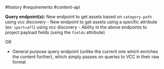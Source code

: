 #history #requirements #content-api

**Query endpoint(s):**
New endpoint to get assets based on `category.path` using vcc discovery
    -   New endpoint to get assets using a specific attribute (ex: `sport=afl`) using vcc discovery
    -   Ability in the above endpoints to project payload fields (using the `fields` attribute)

OR 

-   General purpose query endpoint (unlike the current one which enriches the content further), which simply passes on queries to VCC in their raw format